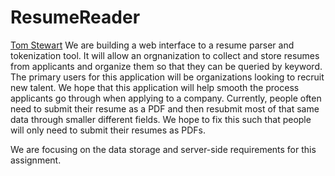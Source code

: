 # ResumeReader
<a href  = https://github.com/toin123/ResumeReader/blob/master/team/Thomas_Stewart/TomStewart.md>Tom Stewart</a>
We are building a web interface to a resume parser and tokenization tool. It will allow an orgnanization to collect and store resumes from applicants and organize them so that they can be queried by keyword. The primary users for this application will be organizations looking to recruit new talent. We hope that this application will help smooth the process applicants go through when applying to a company. Currently, people often need to submit their resume as a PDF and then resubmit most of that same data through smaller different fields. We hope to fix this such that people will only need to submit their resumes as PDFs.

We are focusing on the data storage and server-side requirements for this assignment.
